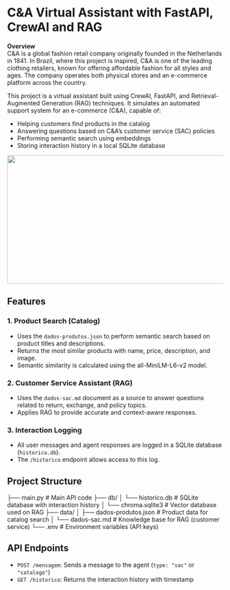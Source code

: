 # C&A Virtual Assistant with FastAPI, CrewAI and RAG

**Overview**  
C&A is a global fashion retail company originally founded in the Netherlands in 1841. In Brazil, where this project is inspired, C&A is one of the leading clothing retailers, known for offering affordable fashion for all styles and ages. The company operates both physical stores and an e-commerce platform across the country.

This project is a virtual assistant built using CrewAI, FastAPI, and Retrieval-Augmented Generation (RAG) techniques. It simulates an automated support system for an e-commerce (C&A), capable of:

- Helping customers find products in the catalog  
- Answering questions based on C&A’s customer service (SAC) policies  
- Performing semantic search using embeddings  
- Storing interaction history in a local SQLite database  

<p align="center">
<img src="https://www.caruarushopping.com/wp-content/uploads/2019/09/cea.jpg" width=600 height=300>
</p>

## Features

### 1. Product Search (Catalog)
- Uses the `dados-produtos.json` to perform semantic search based on product titles and descriptions.
- Returns the most similar products with name, price, description, and image.
- Semantic similarity is calculated using the all-MiniLM-L6-v2 model.

### 2. Customer Service Assistant (RAG)
- Uses the `dados-sac.md` document as a source to answer questions related to return, exchange, and policy topics.
- Applies RAG to provide accurate and context-aware responses.

### 3. Interaction Logging
- All user messages and agent responses are logged in a SQLite database (`historico.db`).
- The `/historico` endpoint allows access to this log.

## Project Structure

├── main.py # Main API code
├── db/
│ └── historico.db # SQLite database with interaction history
│ └── chroma.sqlite3 # Vector database used on RAG
├── data/
│ ├── dados-produtos.json # Product data for catalog search
│ └── dados-sac.md # Knowledge base for RAG (customer service)
└── .env # Environment variables (API keys)

## API Endpoints

- `POST /mensagem`: Sends a message to the agent (`type: "sac"` or `"catalogo"`)
- `GET /historico`: Returns the interaction history with timestamp